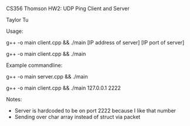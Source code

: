 CS356 Thomson
HW2: UDP Ping Client and Server

Taylor Tu

Usage:

g++ -o main client.cpp && ./main [IP address of server] [IP port of server]

g++ -o main client.cpp && ./main 

Example commandline:

g++ -o main server.cpp && ./main

g++ -o main client.cpp && ./main 127.0.0.1 2222

Notes:

* Server is hardcoded to be on port 2222 because I like that number 
* Sending over char array instead of struct via packet 

